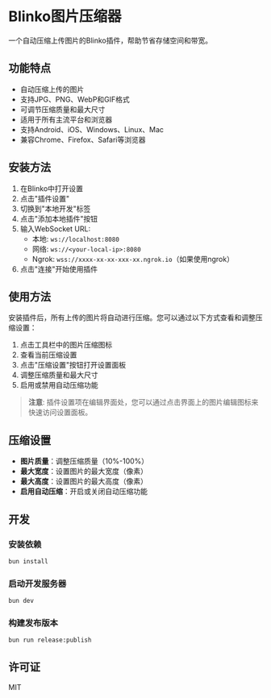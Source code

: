 # Blinko图片压缩器

一个自动压缩上传图片的Blinko插件，帮助节省存储空间和带宽。

## 功能特点

- 自动压缩上传的图片
- 支持JPG、PNG、WebP和GIF格式
- 可调节压缩质量和最大尺寸
- 适用于所有主流平台和浏览器
- 支持Android、iOS、Windows、Linux、Mac
- 兼容Chrome、Firefox、Safari等浏览器

## 安装方法

1. 在Blinko中打开设置
2. 点击"插件设置"
3. 切换到"本地开发"标签
4. 点击"添加本地插件"按钮
5. 输入WebSocket URL:
   - 本地: `ws://localhost:8080`
   - 网络: `ws://<your-local-ip>:8080`
   - Ngrok: `wss://xxxx-xx-xx-xxx-xx.ngrok.io`（如果使用ngrok）
6. 点击"连接"开始使用插件

## 使用方法

安装插件后，所有上传的图片将自动进行压缩。您可以通过以下方式查看和调整压缩设置：

1. 点击工具栏中的图片压缩图标
2. 查看当前压缩设置
3. 点击"压缩设置"按钮打开设置面板
4. 调整压缩质量和最大尺寸
5. 启用或禁用自动压缩功能

> **注意**: 插件设置项在编辑界面处，您可以通过点击界面上的图片编辑图标来快速访问设置面板。

## 压缩设置

- **图片质量**：调整压缩质量（10%-100%）
- **最大宽度**：设置图片的最大宽度（像素）
- **最大高度**：设置图片的最大高度（像素）
- **启用自动压缩**：开启或关闭自动压缩功能

## 开发

### 安装依赖

```bash
bun install
```

### 启动开发服务器

```bash
bun dev
```

### 构建发布版本

```bash
bun run release:publish
```

## 许可证

MIT 
